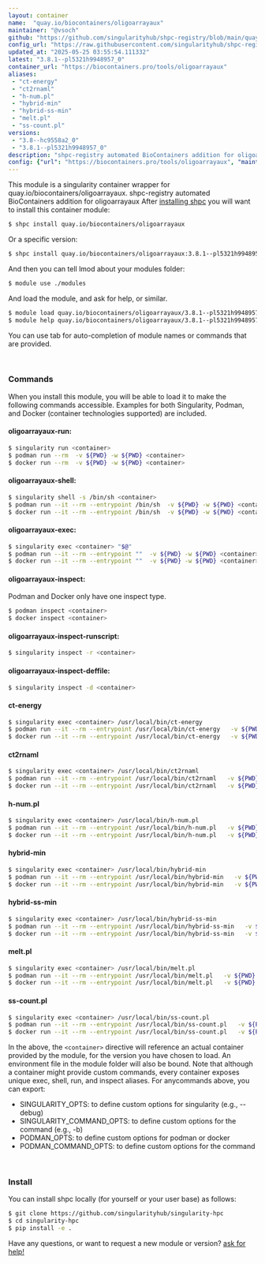 ```yaml
---
layout: container
name:  "quay.io/biocontainers/oligoarrayaux"
maintainer: "@vsoch"
github: "https://github.com/singularityhub/shpc-registry/blob/main/quay.io/biocontainers/oligoarrayaux/container.yaml"
config_url: "https://raw.githubusercontent.com/singularityhub/shpc-registry/main/quay.io/biocontainers/oligoarrayaux/container.yaml"
updated_at: "2025-05-25 03:55:54.111332"
latest: "3.8.1--pl5321h9948957_0"
container_url: "https://biocontainers.pro/tools/oligoarrayaux"
aliases:
 - "ct-energy"
 - "ct2rnaml"
 - "h-num.pl"
 - "hybrid-min"
 - "hybrid-ss-min"
 - "melt.pl"
 - "ss-count.pl"
versions:
 - "3.8--hc9558a2_0"
 - "3.8.1--pl5321h9948957_0"
description: "shpc-registry automated BioContainers addition for oligoarrayaux"
config: {"url": "https://biocontainers.pro/tools/oligoarrayaux", "maintainer": "@vsoch", "description": "shpc-registry automated BioContainers addition for oligoarrayaux", "latest": {"3.8.1--pl5321h9948957_0": "sha256:4122e42595e6ef0a8c5f69fae99eb9bdaddfaa770367418e2b609b25398b2d4c"}, "tags": {"3.8--hc9558a2_0": "sha256:a759a3cd0fa5b402031dfa55a23a17a1ec4bd8c739be1005de7a2df668ec889d", "3.8.1--pl5321h9948957_0": "sha256:4122e42595e6ef0a8c5f69fae99eb9bdaddfaa770367418e2b609b25398b2d4c"}, "docker": "quay.io/biocontainers/oligoarrayaux", "aliases": {"ct-energy": "/usr/local/bin/ct-energy", "ct2rnaml": "/usr/local/bin/ct2rnaml", "h-num.pl": "/usr/local/bin/h-num.pl", "hybrid-min": "/usr/local/bin/hybrid-min", "hybrid-ss-min": "/usr/local/bin/hybrid-ss-min", "melt.pl": "/usr/local/bin/melt.pl", "ss-count.pl": "/usr/local/bin/ss-count.pl"}}
---
```


This module is a singularity container wrapper for quay.io/biocontainers/oligoarrayaux.
shpc-registry automated BioContainers addition for oligoarrayaux
After [installing shpc](#install) you will want to install this container module:


```bash
$ shpc install quay.io/biocontainers/oligoarrayaux
```

Or a specific version:

```bash
$ shpc install quay.io/biocontainers/oligoarrayaux:3.8.1--pl5321h9948957_0
```

And then you can tell lmod about your modules folder:

```bash
$ module use ./modules
```

And load the module, and ask for help, or similar.

```bash
$ module load quay.io/biocontainers/oligoarrayaux/3.8.1--pl5321h9948957_0
$ module help quay.io/biocontainers/oligoarrayaux/3.8.1--pl5321h9948957_0
```

You can use tab for auto-completion of module names or commands that are provided.

<br>

### Commands

When you install this module, you will be able to load it to make the following commands accessible.
Examples for both Singularity, Podman, and Docker (container technologies supported) are included.

#### oligoarrayaux-run:

```bash
$ singularity run <container>
$ podman run --rm  -v ${PWD} -w ${PWD} <container>
$ docker run --rm  -v ${PWD} -w ${PWD} <container>
```

#### oligoarrayaux-shell:

```bash
$ singularity shell -s /bin/sh <container>
$ podman run --it --rm --entrypoint /bin/sh  -v ${PWD} -w ${PWD} <container>
$ docker run --it --rm --entrypoint /bin/sh  -v ${PWD} -w ${PWD} <container>
```

#### oligoarrayaux-exec:

```bash
$ singularity exec <container> "$@"
$ podman run --it --rm --entrypoint ""  -v ${PWD} -w ${PWD} <container> "$@"
$ docker run --it --rm --entrypoint ""  -v ${PWD} -w ${PWD} <container> "$@"
```

#### oligoarrayaux-inspect:

Podman and Docker only have one inspect type.

```bash
$ podman inspect <container>
$ docker inspect <container>
```

#### oligoarrayaux-inspect-runscript:

```bash
$ singularity inspect -r <container>
```

#### oligoarrayaux-inspect-deffile:

```bash
$ singularity inspect -d <container>
```


#### ct-energy

```bash
$ singularity exec <container> /usr/local/bin/ct-energy
$ podman run --it --rm --entrypoint /usr/local/bin/ct-energy   -v ${PWD} -w ${PWD} <container> -c " $@"
$ docker run --it --rm --entrypoint /usr/local/bin/ct-energy   -v ${PWD} -w ${PWD} <container> -c " $@"
```


#### ct2rnaml

```bash
$ singularity exec <container> /usr/local/bin/ct2rnaml
$ podman run --it --rm --entrypoint /usr/local/bin/ct2rnaml   -v ${PWD} -w ${PWD} <container> -c " $@"
$ docker run --it --rm --entrypoint /usr/local/bin/ct2rnaml   -v ${PWD} -w ${PWD} <container> -c " $@"
```


#### h-num.pl

```bash
$ singularity exec <container> /usr/local/bin/h-num.pl
$ podman run --it --rm --entrypoint /usr/local/bin/h-num.pl   -v ${PWD} -w ${PWD} <container> -c " $@"
$ docker run --it --rm --entrypoint /usr/local/bin/h-num.pl   -v ${PWD} -w ${PWD} <container> -c " $@"
```


#### hybrid-min

```bash
$ singularity exec <container> /usr/local/bin/hybrid-min
$ podman run --it --rm --entrypoint /usr/local/bin/hybrid-min   -v ${PWD} -w ${PWD} <container> -c " $@"
$ docker run --it --rm --entrypoint /usr/local/bin/hybrid-min   -v ${PWD} -w ${PWD} <container> -c " $@"
```


#### hybrid-ss-min

```bash
$ singularity exec <container> /usr/local/bin/hybrid-ss-min
$ podman run --it --rm --entrypoint /usr/local/bin/hybrid-ss-min   -v ${PWD} -w ${PWD} <container> -c " $@"
$ docker run --it --rm --entrypoint /usr/local/bin/hybrid-ss-min   -v ${PWD} -w ${PWD} <container> -c " $@"
```


#### melt.pl

```bash
$ singularity exec <container> /usr/local/bin/melt.pl
$ podman run --it --rm --entrypoint /usr/local/bin/melt.pl   -v ${PWD} -w ${PWD} <container> -c " $@"
$ docker run --it --rm --entrypoint /usr/local/bin/melt.pl   -v ${PWD} -w ${PWD} <container> -c " $@"
```


#### ss-count.pl

```bash
$ singularity exec <container> /usr/local/bin/ss-count.pl
$ podman run --it --rm --entrypoint /usr/local/bin/ss-count.pl   -v ${PWD} -w ${PWD} <container> -c " $@"
$ docker run --it --rm --entrypoint /usr/local/bin/ss-count.pl   -v ${PWD} -w ${PWD} <container> -c " $@"
```



In the above, the `<container>` directive will reference an actual container provided
by the module, for the version you have chosen to load. An environment file in the
module folder will also be bound. Note that although a container
might provide custom commands, every container exposes unique exec, shell, run, and
inspect aliases. For anycommands above, you can export:

 - SINGULARITY_OPTS: to define custom options for singularity (e.g., --debug)
 - SINGULARITY_COMMAND_OPTS: to define custom options for the command (e.g., -b)
 - PODMAN_OPTS: to define custom options for podman or docker
 - PODMAN_COMMAND_OPTS: to define custom options for the command

<br>

### Install

You can install shpc locally (for yourself or your user base) as follows:

```bash
$ git clone https://github.com/singularityhub/singularity-hpc
$ cd singularity-hpc
$ pip install -e .
```

Have any questions, or want to request a new module or version? [ask for help!](https://github.com/singularityhub/singularity-hpc/issues)